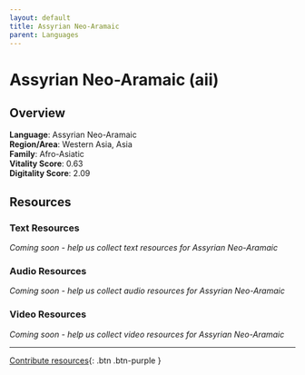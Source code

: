 ```yaml
---
layout: default
title: Assyrian Neo-Aramaic
parent: Languages
---
```


# Assyrian Neo-Aramaic (aii)

## Overview

**Language**: Assyrian Neo-Aramaic  
**Region/Area**: Western Asia, Asia  
**Family**: Afro-Asiatic  
**Vitality Score**: 0.63  
**Digitality Score**: 2.09  

## Resources

### Text Resources
*Coming soon - help us collect text resources for Assyrian Neo-Aramaic*

### Audio Resources
*Coming soon - help us collect audio resources for Assyrian Neo-Aramaic*

### Video Resources
*Coming soon - help us collect video resources for Assyrian Neo-Aramaic*

---

[Contribute resources](https://fairtrain.github.io/){: .btn .btn-purple }
